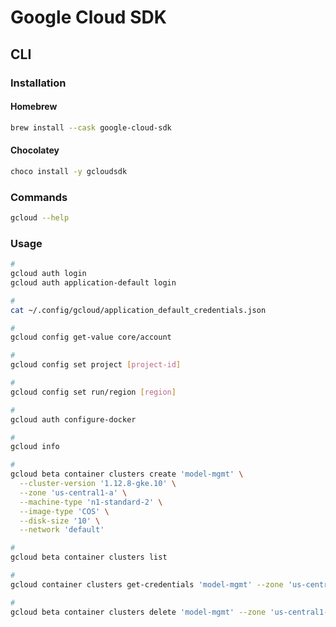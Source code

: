 # Google Cloud SDK

## CLI

### Installation

#### Homebrew

```sh
brew install --cask google-cloud-sdk
```

#### Chocolatey

```sh
choco install -y gcloudsdk
```

### Commands

```sh
gcloud --help
```

### Usage

```sh
#
gcloud auth login
gcloud auth application-default login

#
cat ~/.config/gcloud/application_default_credentials.json

#
gcloud config get-value core/account

#
gcloud config set project [project-id]

#
gcloud config set run/region [region]

#
gcloud auth configure-docker

#
gcloud info

#
gcloud beta container clusters create 'model-mgmt' \
  --cluster-version '1.12.8-gke.10' \
  --zone 'us-central1-a' \
  --machine-type 'n1-standard-2' \
  --image-type 'COS' \
  --disk-size '10' \
  --network 'default'

#
gcloud beta container clusters list

#
gcloud container clusters get-credentials 'model-mgmt' --zone 'us-central1-a'

#
gcloud beta container clusters delete 'model-mgmt' --zone 'us-central1-a'
```
